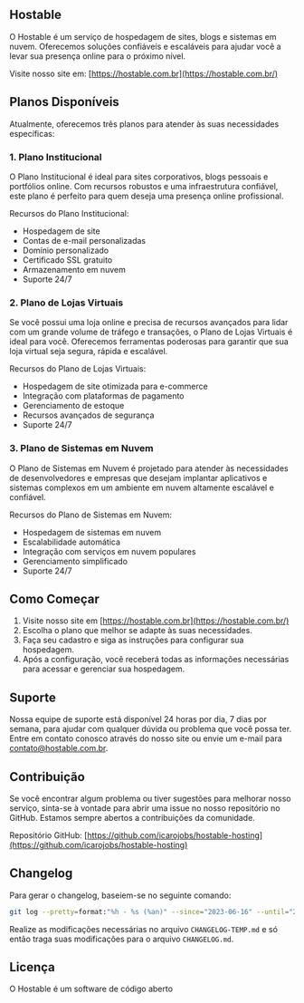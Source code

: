 ## Hostable

O Hostable é um serviço de hospedagem de sites, blogs e sistemas em nuvem. Oferecemos soluções confiáveis e escaláveis para ajudar você a levar sua presença online para o próximo nível.

Visite nosso site em: [https://hostable.com.br](https://hostable.com.br/)

## Planos Disponíveis

Atualmente, oferecemos três planos para atender às suas necessidades específicas:

### 1\. Plano Institucional

O Plano Institucional é ideal para sites corporativos, blogs pessoais e portfólios online. Com recursos robustos e uma infraestrutura confiável, este plano é perfeito para quem deseja uma presença online profissional.

Recursos do Plano Institucional:

-   Hospedagem de site
-   Contas de e-mail personalizadas
-   Domínio personalizado
-   Certificado SSL gratuito
-   Armazenamento em nuvem
-   Suporte 24/7

### 2\. Plano de Lojas Virtuais

Se você possui uma loja online e precisa de recursos avançados para lidar com um grande volume de tráfego e transações, o Plano de Lojas Virtuais é ideal para você. Oferecemos ferramentas poderosas para garantir que sua loja virtual seja segura, rápida e escalável.

Recursos do Plano de Lojas Virtuais:

-   Hospedagem de site otimizada para e-commerce
-   Integração com plataformas de pagamento
-   Gerenciamento de estoque
-   Recursos avançados de segurança
-   Suporte 24/7

### 3\. Plano de Sistemas em Nuvem

O Plano de Sistemas em Nuvem é projetado para atender às necessidades de desenvolvedores e empresas que desejam implantar aplicativos e sistemas complexos em um ambiente em nuvem altamente escalável e confiável.

Recursos do Plano de Sistemas em Nuvem:

-   Hospedagem de sistemas em nuvem
-   Escalabilidade automática
-   Integração com serviços em nuvem populares
-   Gerenciamento simplificado
-   Suporte 24/7

## Como Começar

1.  Visite nosso site em [https://hostable.com.br](https://hostable.com.br/)
2.  Escolha o plano que melhor se adapte às suas necessidades.
3.  Faça seu cadastro e siga as instruções para configurar sua hospedagem.
4.  Após a configuração, você receberá todas as informações necessárias para acessar e gerenciar sua hospedagem.

## Suporte

Nossa equipe de suporte está disponível 24 horas por dia, 7 dias por semana, para ajudar com qualquer dúvida ou problema que você possa ter. Entre em contato conosco através do nosso site ou envie um e-mail para [contato@hostable.com.br](mailto:contato@hostable.com.br).

## Contribuição

Se você encontrar algum problema ou tiver sugestões para melhorar nosso serviço, sinta-se à vontade para abrir uma issue no nosso repositório no GitHub. Estamos sempre abertos a contribuições da comunidade.

Repositório GitHub: [https://github.com/icarojobs/hostable-hosting](https://github.com/icarojobs/hostable-hosting)

## Changelog
Para gerar o changelog, baseiem-se no seguinte comando:
```bash
git log --pretty=format:"%h - %s (%an)" --since="2023-06-16" --until="2023-06-17" | sort -f > CHANGELOG-TEMP.md
```

Realize as modificações necessárias no arquivo `CHANGELOG-TEMP.md` e só então traga suas modificações para o arquivo `CHANGELOG.md`.

## Licença

O Hostable é um software de código aberto